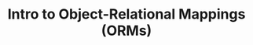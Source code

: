 ---
layout: module
title: "Intro to Object-Relational Mappings (ORMs)"
type: lecture
num: 22
draft: 0
start_date: 2025-04-18
slides_url: https://docs.google.com/presentation/d/1GEvnwQvWJNUIZlQzEjSrAIoblGKhHYsj/edit?usp=sharing&ouid=113376576186080604800&rtpof=true&sd=true
readings:
    - type: reading
      citation: >
        <a href="https://docs.sqlalchemy.org/en/20/orm/queryguide/index.html" target="_blank">SQL Alchemy Documentation</a>
      skim: 1
activities:
    - type: activity
      draft: 0
      title: SQL Alchemy & Object-Relational Mappings
      url: /activities/intro-sql-alchemy
---